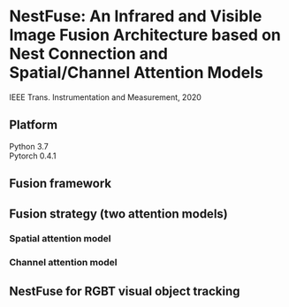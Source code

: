 # NestFuse: An Infrared and Visible Image Fusion Architecture based on Nest Connection and Spatial/Channel Attention Models

IEEE Trans. Instrumentation and Measurement, 2020

## Platform
Python 3.7  
Pytorch 0.4.1  

## Fusion framework



## Fusion strategy (two attention models)



### Spatial attention model



### Channel attention model




## NestFuse for RGBT visual object tracking





